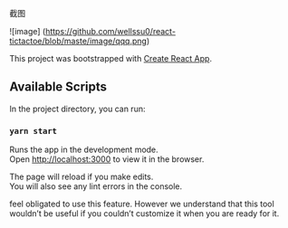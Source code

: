 截图

![image] (https://github.com/wellssu0/react-tictactoe/blob/maste/image/qqq.png)












This project was bootstrapped with [Create React App](https://github.com/facebook/create-react-app).

## Available Scripts

In the project directory, you can run:

### `yarn start`

Runs the app in the development mode.<br />
Open [http://localhost:3000](http://localhost:3000) to view it in the browser.

The page will reload if you make edits.<br />
You will also see any lint errors in the console.

 feel obligated to use this feature. However we understand that this tool wouldn’t be useful if you couldn’t customize it when you are ready for it.
